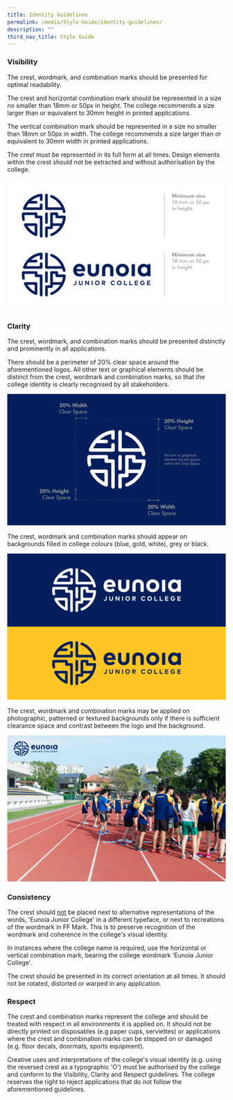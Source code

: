 ```yaml
---
title: Identity Guidelines
permalink: /media/Style-Guide/identity-guidelines/
description: ""
third_nav_title: Style Guide
---
```

### Visibility

The crest, wordmark, and combination marks should be presented for optimal readability.

The crest and horizontal combination mark should be represented in a size no smaller than 18mm or 50px in height. The college recommends a size larger than or equivalent to 30mm height in printed applications.

The vertical combination mark should be represented in a size no smaller than 18mm or 50px in width. The college recommends a size larger than or equivalent to 30mm width in printed applications.

The crest must be represented in its full form at all times. Design elements within the crest should not be extracted and without authorisation by the college.

![](/images/Id-Guide-01-2.png)

### Clarity

The crest, wordmark, and combination marks should be presented distinctly and prominently in all applications.

There should be a perimeter of 20% clear space around the aforementioned logos. All other text or graphical elements should be distinct from the crest, wordmark and combination marks, so that the college identity is clearly recognised by all stakeholders.

![](/images/Id-Guide-02.png)

The crest, wordmark and combination marks should appear on backgrounds filled in college colours (blue, gold, white), grey or black.

![](/images/Id-Guide-04.png)

The crest, wordmark and combination marks may be applied on photographic, patterned or textured backgrounds only if there is sufficient clearance space and contrast between the logo and the background. 

![](/images/Id-Guide-06.jpeg)

### Consistency

The crest should <u>not</u> be placed next to alternative representations of the words, 'Eunoia Junior College' in a different typeface, or next to recreations of the wordmark in FF Mark. This is to preserve recognition of the wordmark and coherence in the college's visual identity.

In instances where the college name is required, use the horizontal or vertical combination mark, bearing the college wordmark 'Eunoia Junior College'.

The crest should be presented in its correct orientation at all times. It should not be rotated, distorted or warped in any application.

### Respect

The crest and combination marks represent the college and should be treated with respect in all environments it is applied on. It should not be directly printed on disposables (e.g paper cups, serviettes) or applications where the crest and combination marks can be stepped on or damaged (e.g. floor decals, doormats, sports equipment).

Creative uses and interpretations of the college's visual identity (e.g. using the reversed crest as a typographic 'O') must be authorised by the college and conform to the Visibility, Clarity and Respect guidelines. The college reserves the right to reject applications that do not follow the aforementioned guidelines.
